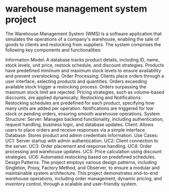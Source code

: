 # warehouse management system project
The Warehouse Management System (WMS) is a software application that simulates the operations of a company's warehouse, enabling the sale of goods to clients and restocking from suppliers. The system comprises the following key components and functionalities:

Information Model:
A database tracks product details, including ID, name, stock levels, unit price, restock schedule, and discount strategies.
Products have predefined minimum and maximum stock levels to ensure availability and prevent overstocking.
Order Processing:
Clients place orders through a user interface, selecting products and quantities.
Orders exceeding available stock trigger a restocking process. Orders surpassing the maximum stock limit are rejected.
Pricing strategies, such as volume-based discounts, are applied dynamically.
Restocking and Notifications:
Restocking schedules are predefined for each product, specifying how many units are added per operation.
Notifications are triggered for low stock or pending orders, ensuring smooth warehouse operations.
System Structure:
Server: Manages backend functionality, including authentication, request handling, business logic, and database updates.
Client: Allows users to place orders and receive responses via a simple interface.
Database: Stores product and admin credentials information.
Use Cases:
UC1: Server startup with admin authentication.
UC2: Client connection to the server.
UC3: Order placement and response handling.
UC4: Order processing and warehouse updates.
UC5: Price calculation using discount strategies.
UC6: Automated restocking based on predefined schedules.
Design Patterns:
The project employs various design patterns, including Singleton, Proxy, Factory Method, and Observer, to ensure a modular and maintainable system architecture.
This project demonstrates end-to-end warehouse operations, including order management, dynamic pricing, and inventory control, through a scalable and user-friendly system.
